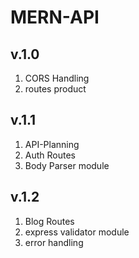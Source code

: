 # MERN-API

## v.1.0 ##
1. CORS Handling
2. routes product

## v.1.1 ##
1. API-Planning
2. Auth Routes
3. Body Parser module

## v.1.2 ##
1. Blog Routes
2. express validator module
3. error handling
